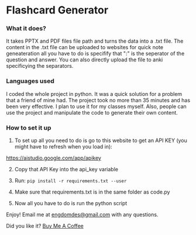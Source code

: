 # Flashcard Generator 

### What it does?
It takes PPTX and PDF files file path and turns the data into a .txt file. The content in the .txt file can be uploaded to websites for quick note geneateration all you have to do is specifify that ":" is the seperator of the question and answer. You can also directly upload the file to anki specificying the separators.

### Languages used
I coded the whole project in python. It was a quick solution for a problem that a friend of mine had. The project took no more than 35 minutes and has been very effective. I plan to use it for my classes myself. Also, people can use the project and manipulate the code to generate their own content.

### How to set it up

1. To set up all you need to do is go to this website to get an API KEY (you might have to refresh when you load in): 

https://aistudio.google.com/app/apikey

2. Copy that API Key into the api_key variable 

3. Run: ```pip install -r requirements.txt --user```

4. Make sure that requirements.txt is in the same folder as code.py

5. Now all you have to do is run the python script

Enjoy! Email me at engdomdes@gmail.com with any questions. 

Did you like it? [Buy Me A Coffee](https://buymeacoffee.com/engineerdom)
